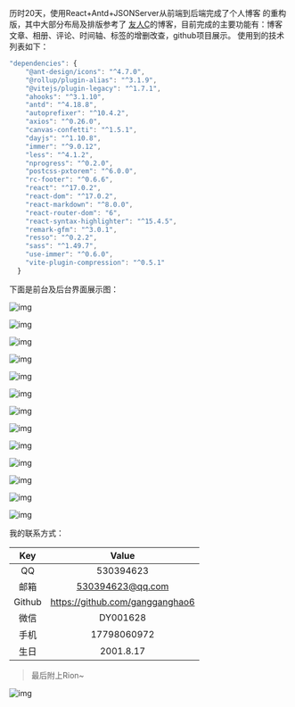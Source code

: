 历时20天，使用React+Antd+JSONServer从前端到后端完成了个人博客 的重构版，其中大部分布局及排版参考了 [友人C](https://www.ihewro.com/)的博客，目前完成的主要功能有：博客文章、相册、评论、时间轴、标签的增删改查，github项目展示。
使用到的技术列表如下：

```js
"dependencies": {
    "@ant-design/icons": "^4.7.0",
    "@rollup/plugin-alias": "^3.1.9",
    "@vitejs/plugin-legacy": "^1.7.1",
    "ahooks": "^3.1.10",
    "antd": "^4.18.8",
    "autoprefixer": "^10.4.2",
    "axios": "^0.26.0",
    "canvas-confetti": "^1.5.1",
    "dayjs": "^1.10.8",
    "immer": "^9.0.12",
    "less": "^4.1.2",
    "nprogress": "^0.2.0",
    "postcss-pxtorem": "^6.0.0",
    "rc-footer": "^0.6.6",
    "react": "^17.0.2",
    "react-dom": "^17.0.2",
    "react-markdown": "^8.0.0",
    "react-router-dom": "6",
    "react-syntax-highlighter": "^15.4.5",
    "remark-gfm": "^3.0.1",
    "resso": "^0.2.2",
    "sass": "^1.49.7",
    "use-immer": "^0.6.0",
    "vite-plugin-compression": "^0.5.1"
  }
```

下面是前台及后台界面展示图：

![img](http://192.168.31.30:8082/blogs/2022-03-25/image-20220320204037078.png)

![img](http://192.168.31.30:8082/blogs/2022-03-25/image-20220320204113089.png)

![img](http://192.168.31.30:8082/blogs/2022-03-25/image-20220320204125558.png)

![img](http://192.168.31.30:8082/blogs/2022-03-25/image-20220320204140368.png)

![img](http://192.168.31.30:8082/blogs/2022-03-25/image-20220320204153575.png)

![img](http://192.168.31.30:8082/blogs/2022-03-25/image-20220320204309803.png)

![img](http://192.168.31.30:8082/blogs/2022-03-25/image-20220320204322310.png)

![img](http://192.168.31.30:8082/blogs/2022-03-25/image-20220320204335326.png)

![img](http://192.168.31.30:8082/blogs/2022-03-25/image-20220320204344393.png)

![img](http://192.168.31.30:8082/blogs/2022-03-25/image-20220320204359414.png)

![img](http://192.168.31.30:8082/blogs/2022-03-25/image-20220320204409652.png)

![img](http://192.168.31.30:8082/blogs/2022-03-25/image-20220320204421834.png)

![img](http://192.168.31.30:8082/blogs/2022-03-25/image-20220320204437994.png)

我的联系方式：

|  Key   |              Value              |
| :----: | :-----------------------------: |
|   QQ   |            530394623            |
|  邮箱  |        530394623@qq.com         |
| Github | https://github.com/gangganghao6 |
|  微信  |            DY001628             |
|  手机  |           17798060972           |
|  生日  |            2001.8.17            |

> 最后附上Rion~

![img](http://192.168.31.30:8082/blogs/2022-03-25/20211121_205816.jpg)